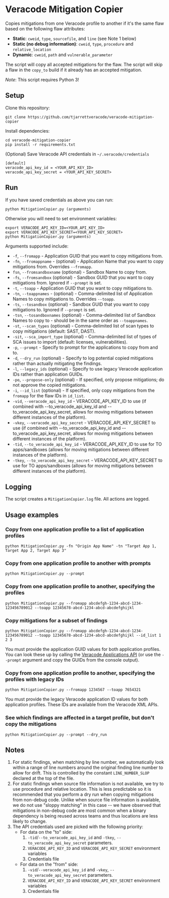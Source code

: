 # Veracode Mitigation Copier

Copies mitigations from one Veracode profile to another if it's the same flaw based on the following flaw attributes:

- **Static**: `cweid`, `type`, `sourcefile`, and `line` (see Note 1 below)
- **Static (no debug information)**: `cweid`, `type`, `procedure` and `relative_location`
- **Dynamic**: `cweid`, `path` and `vulnerable_parameter`

The script will copy all accepted mitigations for the flaw. The script will skip a flaw in the `copy_to` build if it already has an accepted mitigation.

*Note*: This script requires Python 3!

## Setup

Clone this repository:

    git clone https://github.com/tjarrettveracode/veracode-mitigation-copier

Install dependencies:

    cd veracode-mitigation-copier
    pip install -r requirements.txt

(Optional) Save Veracode API credentials in `~/.veracode/credentials`

    [default]
    veracode_api_key_id = <YOUR_API_KEY_ID>
    veracode_api_key_secret = <YOUR_API_KEY_SECRET>

## Run

If you have saved credentials as above you can run:

    python MitigationCopier.py (arguments)

Otherwise you will need to set environment variables:

    export VERACODE_API_KEY_ID=<YOUR_API_KEY_ID>
    export VERACODE_API_KEY_SECRET=<YOUR_API_KEY_SECRET>
    python MitigationCopier.py (arguments)

Arguments supported include:

- `-f`, `--fromapp` - Application GUID that you want to copy mitigations from.
- `-fn`, `--fromappname` - (optional) - Application Name that you want to copy mitigations from. Overrides `--fromapp`.
- `fsn`, `--fromsandboxname` (optional) - Sandbox Name to copy from.
- `-fs`, `--fromsandbox` (optional) - Sandbox GUID that you want to copy mitigations from. Ignored if `--prompt` is set.
- `-t`, `--toapp` - Application GUID that you want to copy mitigations to.
- `-tn`, `--toappnames` - (optional) - Comma-delimited list of Application Names to copy mitigations to. Overrides `--toapp`.
- `-ts`, `--tosandbox` (optional) - Sandbox GUID that you want to copy mitigations to. Ignored if `--prompt` is set.
- `-tsn`, `--tosandboxnames` (optional) - Comma-delimited list of Sandbox Names to copy to - should be in the same order as `--toappnames`.
- `-st`, `--scan_types` (optional) - Comma-delimited list of scan types to copy mitigations (default: SAST, DAST).
- `-sit`, `--sca_import_type` (optional) - Comma-delimited list of types of SCA issues to import (default: licenses, vulnerabilities).
- `-p`, `--prompt` - Specify to prompt for the applications to copy from and to.
- `-d`, `--dry_run` (optional) - Specify to log potential copied mitigations rather than actually mitigating the findings.
- `-l`, `--legacy_ids` (optional) - Specify to use legacy Veracode application IDs rather than application GUIDs.
- `-po`, `--propose-only` (optional) - If specified, only propose mitigations; do not approve the copied mitigations.
- `-i`, `--id_list` (optional) - If specified, only copy mitigations from the `fromapp` for the flaw IDs in `id_list`.
- `-vid`, `--veracode_api_key_id` - VERACODE_API_KEY_ID to use (if combined with --to_veracode_api_key_id and --to_veracode_api_key_secret, allows for moving mitigations between different instances of the platform).
- `-vkey`, `--veracode_api_key_secret` - VERACODE_API_KEY_SECRET to use (if combined with --to_veracode_api_key_id and --to_veracode_api_key_secret, allows for moving mitigations between different instances of the platform).
- `-tid`, `--to_veracode_api_key_id` - VERACODE_API_KEY_ID to use for TO apps/sandboxes (allows for moving mitigations between different instances of the platform).
- `-tkey`, `--to_veracode_api_key_secret` - VERACODE_API_KEY_SECRET to use for TO apps/sandboxes (allows for moving mitigations between different instances of the platform).

## Logging

The script creates a `MitigationCopier.log` file. All actions are logged.

## Usage examples

### Copy from one application profile to a list of application profiles
    python MitigationCopier.py -fn "Origin App Name" -tn "Target App 1, Target App 2, Target App 3"

### Copy from one application profile to another with prompts

    python MitigationCopier.py --prompt

### Copy from one application profile to another, specifying the profiles

    python MitigationCopier.py --fromapp abcdefgh-1234-abcd-1234-123456789012 --toapp 12345678-abcd-1234-abcd-abcdefghijkl

### Copy mitigations for a subset of findings

    python MitigationCopier.py --fromapp abcdefgh-1234-abcd-1234-123456789012 --toapp 12345678-abcd-1234-abcd-abcdefghijkl --id_list 1 2 3

You must provide the application GUID values for both application profiles. You can look these up by calling the [Veracode Applications API](https://help.veracode.com/r/c_apps_intro) (or use the `--prompt` argument and copy the GUIDs from the console output).

### Copy from one application profile to another, specifying the profiles with legacy IDs

    python MitigationCopier.py --fromapp 1234567 --toapp 7654321

You must provide the legacy Veracode application ID values for both application profiles. These IDs are available from the Veracode XML APIs.

### See which findings are affected in a target profile, but don't copy the mitigations

    python MitigationCopier.py --prompt --dry_run

## Notes

1. For static findings, when matching by line number, we automatically look within a range of line numbers around the original finding line number to allow for drift. This is controlled by the constant `LINE_NUMBER_SLOP` declared at the top of the file.
1. For static findings when source file information is not available, we try to use procedure and relative location. This is less predictable so it is recommended that you perform a dry run when copying mitigations from non-debug code. Unlike when source file information is available, we do not use "sloppy matching" in this case -- we have observed that mitigations in non-debug code are most common when a binary dependency is being reused across teams and thus locations are less likely to change.
1. The API credentials used are picked with the following priority:
    - For data on the "to" side: 
        1. `-tid`/`--to_veracode_api_key_id` and `-tkey`, `--to_veracode_api_key_secret` parameters.
        1. `VERACODE_API_KEY_ID` and `VERACODE_API_KEY_SECRET` environment variables
        1. Credentials file
    - For data on the "from" side:
        1. `-vid`/`--veracode_api_key_id` and `-vkey`, `--to_veracode_api_key_secret` parameters.
        1. `VERACODE_API_KEY_ID` and `VERACODE_API_KEY_SECRET` environment variables
        1. Credentials file